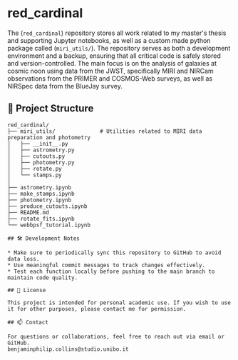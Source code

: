 # red\_cardinal

The (`red_cardinal`) repository stores all work related to my master's thesis and supporting Jupyter notebooks, as well as a custom made python package called (`miri_utils/`). The repository serves as both a development environment and a backup, ensuring that all critical code is safely stored and version-controlled. The main focus is on the analysis of galaxies at cosmic noon using data from the JWST, specifically MIRI and NIRCam observations from the PRIMER and COSMOS-Web surveys, as well as NIRSpec data from the BlueJay survey.

## 📁 Project Structure

```
red_cardinal/
├── miri_utils/              # Utilities related to MIRI data preparation and photometry
│   ├── __init__.py
│   ├── astrometry.py        
│   ├── cutouts.py
│   ├── photometry.py
│   ├── rotate.py
│   └── stamps.py
│
├── astrometry.ipynb         
├── make_stamps.ipynb        
├── photometry.ipynb         
├── produce_cutouts.ipynb    
├── README.md
├── rotate_fits.ipynb
└── webbpsf_tutorial.ipynb

## 🛠️ Development Notes

* Make sure to periodically sync this repository to GitHub to avoid data loss.
* Use meaningful commit messages to track changes effectively.
* Test each function locally before pushing to the main branch to maintain code quality.

## 📄 License

This project is intended for personal academic use. If you wish to use it for other purposes, please contact me for permission.

## 📫 Contact

For questions or collaborations, feel free to reach out via email or GitHub.
benjaminphilip.collins@studio.unibo.it
